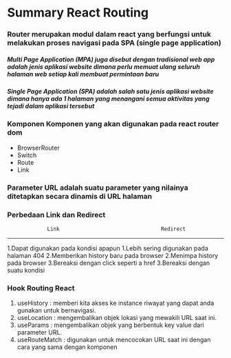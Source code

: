 # Summary React Routing

### Router merupakan modul dalam react yang berfungsi untuk melakukan proses navigasi pada SPA (single page application)
##### Multi Page Application (MPA) juga disebut dengan tradisional web app adalah jenis aplikasi website dimana perlu memuat ulang seluruh halaman web setiap kali membuat permintaan baru
##### Single Page Application (SPA) adalah salah satu jenis aplikasi website dimana hanya ada 1 halaman yang menangani semua aktivitas yang tejadi dalam aplikasi tersebut

### Komponen Komponen yang akan digunakan pada react router dom
- BrowserRouter
- Switch
- Route
- Link

### Parameter URL adalah suatu parameter yang nilainya ditetapkan secara dinamis di URL halaman

### Perbedaan Link dan Redirect
                 Link                                 Redirect                      
--------------------------------------- -------------------------------------
1.Dapat digunakan pada kondisi apapun   1.Lebih sering digunakan pada halaman 404
2.Memberikan history baru pada browser  2.Menimpa history pada browser
3.Bereaksi dengan click seperti a href  3.Bereaksi dengan suatu kondisi

### Hook Routing React
1. useHistory       : memberi kita akses ke instance riwayat yang dapat anda gunakan untuk bernavigasi.
2. useLocation      : mengembalikan objek lokasi yang mewakili URL saat ini.
3. useParams        : mengembalikan objek yang berbentuk key value dari parameter URL.
4. useRouteMatch    : digunakan untuk mencocokan URL saat ini dengan cara yang sama dengan komponen <Route>
